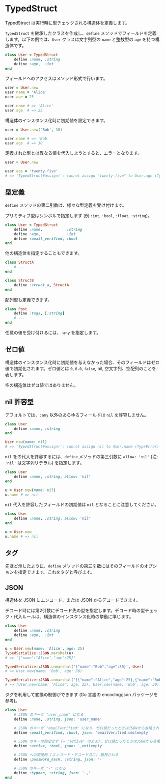 # TypedStruct

TypedStruct は実行時に型チェックされる構造体を定義します。

`TypedStruct` を継承したクラスを作成し、`define` メソッドでフィールドを定義します。以下の例では、`User` クラスは文字列型の `name` と整数型の `age` を持つ構造体です。

```ruby
class User < TypedStruct
    define :name, :string
    define :age,  :int
end
```

フィールドへのアクセスはメソッド形式で行います。

```ruby
user = User.new
user.name = 'Alice'
user.age = 25

user.name # => 'Alice'
user.age  # => 25
```

構造体のインスタンス化時に初期値を設定できます。

```ruby
user = User.new('Bob', 30)

user.name # => 'Bob'
user.age  # => 30
```

定義された型とは異なる値を代入しようとすると、エラーとなります。

```ruby
user = User.new

user.age = 'twenty-five'
# => 'TypedStruct#assign!': cannot assign "twenty-five" to User.age (TypeError)
```

## 型定義

`define` メソッドの第二引数は、様々な型定義を受け付けます。

プリミティブ型はシンボルで指定します (例 `:int`, `:bool`, `:float`, `:string`)。

```ruby
class User < TypedStruct
    define :name,           :string
    define :age,            :int
    define :email_verified, :bool
end
```

他の構造体を指定することもできます。

```ruby
class StructA
    # ...
end

class StructB
    define :struct_a, StructA
end
```

配列型も定義できます。

```ruby
class Post
    define :tags, [:string]
    # ...
end
```

任意の値を受け付けるには、`:any` を指定します。

## ゼロ値

構造体のインスタンス化時に初期値を与えなかった場合、そのフィールドはゼロ値で初期化されます。ゼロ値とは `0`, `0.0`, `false`, nil, 空文字列、空配列のことを表します。

空の構造体はゼロ値ではありません。


## nil 許容型

デフォルトでは、`:any` 以外のあらゆるフィールドは `nil` を許容しません。

```ruby
class User
    define :name, :string
end

User.new(name: nil)
# => 'TypedStruct#assign!': cannot assign nil to User.name (TypeError)
```

`nil` をの代入を許容するには、`define` メソッドの第三引数に `allow: 'nil'` (注: `'nil'` は文字列リテラル) を指定します。

```ruby
class User
    define :name, :string, allow: 'nil'
end

u = User.new(name: nil)
u.name # => nil
```

`nil` 代入を許容したフィールドの初期値は `nil` となることに注意してください。

```ruby
class User
    define :name, :string, allow: 'nil'
end

u = User.new
u.name # => nil
```

## タグ

先ほど示したように、`define` メソッドの第三引数にはそのフィールドのオプションを指定できます。これをタグと呼びます。

## JSON

構造体を JSON にエンコード、または JSON からデコードできます。

デコード時には第2引数にデコード先の型を指定します。デコード時の型チェック・代入ルールは、構造体のインスタンス化時の挙動に準じます。

```ruby
class User
    define :name, :string
    define :age,  :int
end

u = User.new(name: 'Alice', age: 25)
TypedSerialize::JSON.marshal(u)
# => '{"name":"Alice","age":25}'

TypedSerialize::JSON.unmarshal('{"name":"Bob","age":30}', User)
# => User.new(name: 'Bob', age: 30)

TypedSerialize::JSON.unmarshal('[{"name":"Alice","age":25},{"name":"Bob","age":30}]', [User])
# => [User.new(name: 'Alice', age: 25), User.new(name: 'Bob', age: 30)]
```

タグを利用して変換の制御ができます (Go 言語の encoding/json パッケージを参考)。

```ruby
class User
    # JSON のキーが "user_name" になる
    define :name, :string, json: 'user_name'

    # JSON のキーが "emailVerified" になり、ゼロ値だったときはJSONから省略される
    define :email_verified, :bool, json: 'emailVerified,omitempty'

    # JSON のキーは指定せず (= "active" のまま)、ゼロ値だったときはJSONから省略される
    define :active, :bool, json: ',omitempty'

    # JSON への変換時 (エンコード・デコード共に) 無視される
    define :password_hash, :string, json: '-'

    # JSON のキーが "-" になる
    define :hyphen, :string, json: '-,'
end
```
